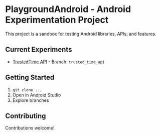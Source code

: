 # PlaygroundAndroid - Android Experimentation Project

This project is a sandbox for testing Android libraries, APIs, and features.

## Current Experiments

*   [TrustedTime API](https://android-developers.googleblog.com/2025/02/trustedtime-api-introducing-reliable-approach-to-time-keeping-for-apps.html) - Branch: `trusted_time_api`

## Getting Started

1.  `git clone ...`
2.  Open in Android Studio
3.  Explore branches

## Contributing

Contributions welcome!